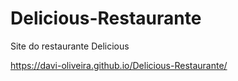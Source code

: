 # Delicious-Restaurante
Site do restaurante Delicious

https://davi-oliveira.github.io/Delicious-Restaurante/

